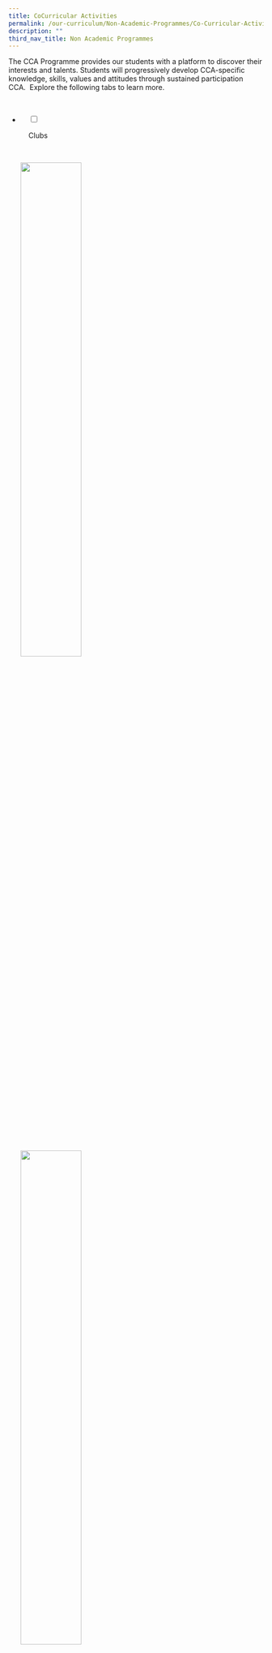 ```yaml
---
title: CoCurricular Activities
permalink: /our-curriculum/Non-Academic-Programmes/Co-Curricular-Activities/
description: ""
third_nav_title: Non Academic Programmes
---
```

The CCA Programme provides our students with a platform to discover their interests and talents. Students will progressively develop CCA-specific knowledge, skills, values and attitudes through sustained participation CCA.  Explore the following tabs to learn more.

<ul class="jekyllcodex_accordion">

  <li>

    <input type="checkbox" id="accordion1">

    <label for="accordion1">Clubs</label>

    <div>

<p> 
<a href="/cca/Clubs/Digital-Animation-Club/" target = "\_blank"> <img style="width:50%" src="/images/Our%20Curriculum/Non%20Academic%20Programmes/CoCurricular%20Activities/CCA%20Activities/CA1.png"></a><br>
	<a href="/cca/Clubs/Media-Club-Audio-Visual-Photography-Videography/" target = "\_blank"> <img style="width:50%" src="/images/Our%20Curriculum/Non%20Academic%20Programmes/CoCurricular%20Activities/CCA%20Activities/CA2.png"></a><br>
	<a href="/cca/Clubs/MARS-CLUB-MECHATRONICS-AERONAUTICS-AND-ROBOTICS/" target = "\_blank"> <img style="width:50%" src="/images/Our%20Curriculum/Non%20Academic%20Programmes/CoCurricular%20Activities/CCA%20Activities/CA3.png"></a>
</p>

    </div>

</li>
	<li>

    <input type="checkbox" id="accordion2">

    <label for="accordion2">Performing Arts</label>

    <div>

      <p> <a href="/cca/Performing-Arts/Concert-Band/" target = "\_blank"> <img style="width:70%" src="/images/Our%20Curriculum/Non%20Academic%20Programmes/CoCurricular%20Activities/Performing%20Arts/Concert%20Band/C1NEW.png"></a><br>
			<a href="/cca/Performing-Arts/Chinese-Dance/" target = "\_blank"> <img style="width:50%" src="/images/Our%20Curriculum/Non%20Academic%20Programmes/CoCurricular%20Activities/CCA%20Activities/PA2.png"></a><br>
			<a href="/cca/Performing-Arts/Choir/" target = "\_blank"> <img style="width:50%" src="/images/Our%20Curriculum/Non%20Academic%20Programmes/CoCurricular%20Activities/CCA%20Activities/PA3.png"></a><br>
			<a href="/cca/Performing-Arts/English-Drama/" target = "\_blank"> <img style="width:50%" src="/images/Our%20Curriculum/Non%20Academic%20Programmes/CoCurricular%20Activities/CCA%20Activities/PA4.png"></a><br>
			<a href="/cca/Performing-Arts/Indian-Dance/" target = "\_blank"> <img style="width:50%" src="/images/Our%20Curriculum/Non%20Academic%20Programmes/CoCurricular%20Activities/CCA%20Activities/PA5.png"></a><br>
			<a href="/cca/Performing-Arts/Malay-Dance/" target = "\_blank"> <img style="width:50%" src="/images/Our%20Curriculum/Non%20Academic%20Programmes/CoCurricular%20Activities/CCA%20Activities/PA6.png"></a>
			</p>

    </div>

</li>
	
<li>

    <input type="checkbox" id="accordion3">

    <label for="accordion3">Physical Sports</label>

    <div>

<p> <a href="/cca/Physical-Sports/Badminton-Boys-Girls/" target = "\_blank"> <img style="width:50%" src="/images/Our%20Curriculum/Non%20Academic%20Programmes/CoCurricular%20Activities/CCA%20Activities/PS1.png"></a><br>
			<a href="/cca/Physical-Sports/Basketball-Boys/" target = "\_blank"> <img style="width:50%" src="/images/Our%20Curriculum/Non%20Academic%20Programmes/CoCurricular%20Activities/CCA%20Activities/PS2.png"></a><br>
			<a href="/cca/Physical-Sports/Floorball-Boys/" target = "\_blank"> <img style="width:50%" src="/images/Our%20Curriculum/Non%20Academic%20Programmes/CoCurricular%20Activities/CCA%20Activities/PS3.png"></a><br>
			<a href="/cca/Physical-Sports/Netball/" target = "\_blank"> <img style="width:50%" src="/images/Our%20Curriculum/Non%20Academic%20Programmes/CoCurricular%20Activities/CCA%20Activities/PS4.png"></a>
			</p>

    </div>

</li>
	
<li>

    <input type="checkbox" id="accordion4">

    <label for="accordion4">Uniformed Groups</label>

    <div>

<p> <a href="/cca/Uniformed-Groups/NPCC/" target = "\_blank"> <img style="width:50%" src="/images/Our%20Curriculum/Non%20Academic%20Programmes/CoCurricular%20Activities/CCA%20Activities/UG1.png"></a><br>
			<a href="/cca/Uniformed-Groups/Red-Cross-Youth/" target = "\_blank"> <img style="width:50%" src="/images/Our%20Curriculum/Non%20Academic%20Programmes/CoCurricular%20Activities/CCA%20Activities/UG2.png"></a>
			</p>

  </div>

</li>
	
<li>

    <input type="checkbox" id="accordion5">

    <label for="accordion5">CCA Schedule</label>

    <div>

<p> 
<a href="/files/CCA%20Schedule/2021%20eCCA%20Schedule%20October%20-%20November%202021.pdf" target = "\_blank">2021 e-CCA Training schedule October - November holidays <b>(Updated on 28 Oct 2021)</b></a><br>
<a href="/files/CCA%20Schedule/2021%20eCCA%20Schedule%201st%20%204th%20Week%20of%20June%20Holidays%2024%20May%20to%2004%20June%20%2021%20to%2025%20June%202021.pdf" target = "\_blank">2021 e-CCA Training schedule June holidays <b>Updated on 28 May 2021)</b></a><br>
<a href="/files/CCA%20Schedule/March%20Hols%202021%20CCA%20Training%20Schedule%201.pdf" target = "\_blank">2021 March Holidays CCA Training schedule <b>(Updated on 9 March 2021)</b></a><br>
<a href="/files/CCA%20Schedule/2021%20CCA%20Schedule%20%20-%20Sem%201.pdf" target = "\_blank">2021 CCA schedule - Semester 1 <b>(Updated on 5 Jan 2021)</b></a>
			</p>

    </div>

</li>
	
<li>

    <input type="checkbox" id="accordion6">

    <label for="accordion6">CCA Learning Outcomes & Policy</label>

    <div>

<p> <b>CCA Learning Outcomes</b><br><br>

  

Through participating in the CCAs, we help students develop and demonstrate the following:<br>

*   passion<br>
*   leadership and teamwork<br>
*   friendship and a sense of belonging<br>
*   spirit of service to the community<br>
*   knowledge, skills and values related to the students’ chosen CCA<br>
*   Core values, social and emotional competencies and the emerging 21st century competencies as articulated in MOE’s 21st Century Competencies Framework<br>

More specifically,<br>

*   The Physical Sports develop robustness, fair play and team spirit in students.<br>
*   The Visual and Performing Arts instil in students a sense of graciousness and an appreciation for the rich culture and heritage of a multi-racial society.<br>
*   The Uniformed Groups develop students into good citizens by inculcating in them self-reliance, resilience, discipline and a spirit of service to others.<br>
*   The Clubs allow students to explore and extend their interests in wide-ranging and specialised areas which may be knowledge-based or skills-based.<br>

	<b>CCA Policy</b><br>

	*   CCA participation in school is <b>compulsory</b> for all students in secondary schools. Students are required to be <b>active in at least one CCA</b>. As we strive to meet the diverse needs of the students, there is a quota in the number of members a CCA can offer due to constraint in facilities and/or manpower.<br> 
      
    
	*   A student may opt to participate in <b>more than one CCA</b> to broaden his/her experience, gain more exposure and learn a wider range of skills. Such involvement will be <b>passion-driven</b> and students <b>will not be awarded a higher attainment</b> for the participation in an additional CCA.<br>  
      
    
*   Continuous involvement in and commitment to the same CCA will be rewarded, and this is reflected through a higher level of attainment assigned to students who stay with the same CCA over the years.<br>  
      
    
	*   All students must attain a <b>minimum of 75% attendance</b> in their 1st CCA in order for points to be computed.<Br>  
      
    
*   The School Band and the National Uniformed Groups, comprising the National Cadet Corps (NCC), National Civil Defence Cadet Corps (NCDCC) and National Police Cadet Corps (NPCC) <b>are mandatory CCA</b> for all secondary schools. <b>Students in any one of the mandatory CCA are not permitted to change his/her CCA throughout their secondary school years, except for medical reasons, or once at the end of Secondary 1 or 2.</b><br>   
      
    
	*   Students who wish to <b>change CCA</b> may opt for a change in CCA at the <b>beginning</b> of each academic year. Each student can only opt for change of CCA once either at the end of Sec One or Sec Two.<br>   
      
    
*   The number of training sessions ranges from one to two in a week. Note that during peak season of the CCA, training sessions may increase up to three times a week.<br>

  

  

	<b>CCA Stand Down for Exams</b><br>  

In general, CCAs will stand down 2 weeks before the start of examinations. If there are CCAs still in competitions or completing badge work in UGs, they will stand down immediately after the last day of competition. CCAs will resume after the last day of exams.<br>  
  

Recognition of Students’ Level of Attainment<br>

At the end of the graduating year, students’ co-curricular attainment will be recognised according to Excellent/Good/Fair.<br> 

The level of attainment will be converted to a bonus point(s) which can be used for admission to Junior Colleges/ Polytechnics/ Institutes of Technical Education (JC/Poly/ITE).<br>
			<style type="text/css">
.tg  {border-collapse:collapse;border-spacing:0;}
.tg td{border-color:black;border-style:solid;border-width:1px;font-family:Arial, sans-serif;font-size:14px;
  overflow:hidden;padding:10px 5px;word-break:normal;}
.tg th{border-color:black;border-style:solid;border-width:1px;font-family:Arial, sans-serif;font-size:14px;
  font-weight:normal;overflow:hidden;padding:10px 5px;word-break:normal;}
.tg .tg-8rcp{background-color:#FFF;font-weight:bold;text-align:left;vertical-align:middle}
.tg .tg-zr06{background-color:#FFF;text-align:left;vertical-align:middle}
</style>
<table class="tg">
<thead>
  <tr>
    <th class="tg-8rcp">Co-Curricular Experience (Grade)</th>
    <th class="tg-8rcp">Basic Requirement for Level of Attainment in Domains (LAPS)</th>
    <th class="tg-8rcp">Bonus Points</th>
  </tr>
</thead>
<tbody>
  <tr>
    <td class="tg-zr06">Excellent</td>
    <td class="tg-zr06">4, 3, 3, 3</td>
    <td class="tg-zr06">2</td>
  </tr>
  <tr>
    <td class="tg-zr06">Good</td>
    <td class="tg-zr06">4, 1, 1, 1<br>3, 2, 1, 1<br>2, 2, 2, 1</td>
    <td class="tg-zr06">1</td>
  </tr>
  <tr>
    <td class="tg-zr06">Fair</td>
    <td class="tg-zr06">Did not meet any of the above requirement Student’s attainment in co-curricular will not translate into any bonus points</td>
    <td class="tg-zr06">0</td>
  </tr>
</tbody>
</table><br>
			For more information on LEAPS 2.0, please refer to the following website:
			</p>

    </div>

</li>
	
	

	
</ul>